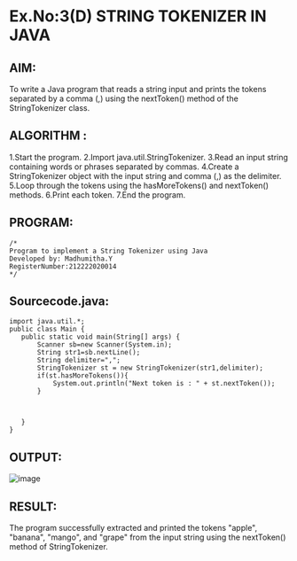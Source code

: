 # Ex.No:3(D) STRING TOKENIZER IN JAVA

## AIM:
To write a Java program that reads a string input and prints the tokens separated by a comma (,) using the nextToken() method of the StringTokenizer class.

## ALGORITHM :
1.Start the program.
2.Import java.util.StringTokenizer.
3.Read an input string containing words or phrases separated by commas.
4.Create a StringTokenizer object with the input string and comma (,) as the delimiter.
5.Loop through the tokens using the hasMoreTokens() and nextToken() methods.
6.Print each token.
7.End the program.


## PROGRAM:
 ```
/*
Program to implement a String Tokenizer using Java
Developed by: Madhumitha.Y
RegisterNumber:212222020014  
*/
```

## Sourcecode.java:
```
import java.util.*;  
public class Main {  
   public static void main(String[] args) {
       Scanner sb=new Scanner(System.in);
       String str1=sb.nextLine();
       String delimiter=",";
       StringTokenizer st = new StringTokenizer(str1,delimiter);  
       if(st.hasMoreTokens()){
           System.out.println("Next token is : " + st.nextToken()); 
       }
        
      
        
   }      
}  
```








## OUTPUT:

![image](https://github.com/user-attachments/assets/e513f5b6-cf05-4d6e-bb6d-09bd5cf08773)



## RESULT:
The program successfully extracted and printed the tokens "apple", "banana", "mango", and "grape" from the input string using the nextToken() method of StringTokenizer.
